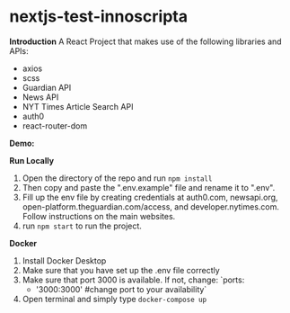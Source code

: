 
# nextjs-test-innoscripta

**Introduction**
A React Project that makes use of the following libraries and APIs:

- axios
- scss
- Guardian API
- News API
- NYT Times Article Search API
- auth0
- react-router-dom

**Demo:**


**Run Locally**

1. Open the directory of the repo and run `npm install`
2. Then copy and paste the ".env.example" file and rename it to ".env".  
3. Fill up the env file by creating credentials at auth0.com, newsapi.org, open-platform.theguardian.com/access, and developer.nytimes.com. Follow instructions on the main websites.
4. run `npm start` to run the project.

**Docker**

1. Install Docker Desktop
2. Make sure that you have set up the .env file correctly
3. Make sure that port 3000 is available. If not, change:
    `ports:
      - '3000:3000' #change port to your availability` 
2. Open terminal and simply type `docker-compose up`

